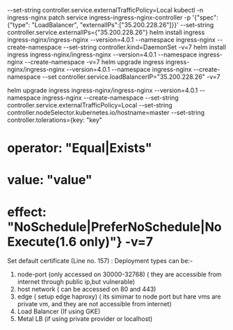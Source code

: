 --set-string controller.service.externalTrafficPolicy=Local 
kubectl -n ingress-nginx patch service ingress-ingress-nginx-controller -p '{"spec": {"type": "LoadBalancer", "externalIPs":["35.200.228.26"]}}'
--set-string controller.service.externalIPs={"35.200.228.26"}
helm install ingress ingress-nginx/ingress-nginx --version=4.0.1 --namespace ingress-nginx --create-namespace  --set-string controller.kind=DaemonSet  -v=7
helm install ingress ingress-nginx/ingress-nginx --version=4.0.1 --namespace ingress-nginx --create-namespace  -v=7
helm upgrade ingress ingress-nginx/ingress-nginx --version=4.0.1 --namespace ingress-nginx --create-namespace   --set controller.service.loadBalancerIP="35.200.228.26" -v=7

helm upgrade ingress ingress-nginx/ingress-nginx --version=4.0.1 --namespace ingress-nginx --create-namespace --set-string controller.service.externalTrafficPolicy=Local 
  --set-string controller.nodeSelector.kubernetes.io/hostname=master --set-string controller.tolerations={key: "key"
  #    operator: "Equal|Exists"
  #    value: "value"
  #    effect: "NoSchedule|PreferNoSchedule|NoExecute(1.6 only)"} -v=7

Set default certificate (Line no. 157) : 
Deployment types can be:-
  1. node-port    (only accessed on 30000-32768) ( they are accessible from internet through public ip,but vulnerable)
  2. host network ( can be accessed on 80 and 443)
  3. edge ( setup edge haproxy) ( its simimar to node port but hare vms are private vm, and they are not accessible from internet)
  4. Load Balancer (If using GKE)
  5. Metal LB (if using private provider or localhost)